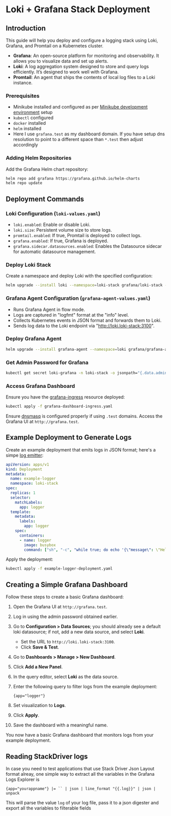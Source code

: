 # Loki + Grafana Stack Deployment

## Introduction
This guide will help you deploy and configure a logging stack using Loki, Grafana, and Promtail on a Kubernetes cluster.

- **Grafana**: An open-source platform for monitoring and observability. It allows you to visualize data and set up alerts.
- **Loki**: A log aggregation system designed to store and query logs efficiently. It’s designed to work well with Grafana.
- **Promtail**: An agent that ships the contents of local log files to a Loki instance.

### Prerequisites
- Minikube installed and configured as per [Minikube development environment](../README.md) setup
- `kubectl` configured
- `docker` installed
- `helm` installed
- Here I use `grafana.test` as my dashboard domain. If you have setup dns resolution to point to a different space than `*.test` then adjust accordingly

### Adding Helm Repositories
Add the Grafana Helm chart repository:

```bash
helm repo add grafana https://grafana.github.io/helm-charts
helm repo update
```

## Deployment Commands
### Loki Configuration (`loki-values.yaml`)

- `loki.enabled`: Enable or disable Loki.  
- `loki.size`: Persistent volume size to store logs.  
- `promtail.enabled`: If true, Promtail is deployed to collect logs.  
- `grafana.enabled`: If true, Grafana is deployed.  
- `grafana.sidecar.datasources.enabled`: Enables the Datasource sidecar for automatic datasource management.  

### Deploy Loki Stack
Create a namespace and deploy Loki with the specified configuration:

```bash
helm upgrade --install loki --namespace=loki-stack grafana/loki-stack --values loki-values.yaml --create-namespace
```

### Grafana Agent Configuration (`grafana-agent-values.yaml`)

- Runs Grafana Agent in flow mode.
- Logs are captured in "logfmt" format at the "info" level.
- Collects Kubernetes events in JSON format and forwards them to Loki.
- Sends log data to the Loki endpoint via "http://loki.loki-stack:3100".

### Deploy Grafana Agent

```bash
helm upgrade --install grafana-agent --namespace=loki grafana/grafana-agent --values grafana-agent-values.yaml
```

### Get Admin Password for Grafana

```bash
kubectl get secret loki-grafana -n loki-stack -o jsonpath="{.data.admin-password}" | base64 --decode ; echo
```

### Access Grafana Dashboard
Ensure you have the [grafana-ingress](./grafana-dashboard-ingress.yaml) resource deployed:

```bash
kubectl apply -f grafana-dashboard-ingress.yaml
```

Ensure [dnsmasq](https://github.com/kubernetes/minikube/issues/18727#issuecomment-2432626834) is configured properly if using `.test` domains. Access the Grafana UI at `http://grafana.test`.

## Example Deployment to Generate Logs
Create an example deployment that emits logs in JSON format; here's a simpe [log emitter](./log-emitter.yaml):

```yaml
apiVersion: apps/v1
kind: Deployment
metadata:
  name: example-logger
  namespace: loki-stack
spec:
  replicas: 1
  selector:
    matchLabels:
      app: logger
  template:
    metadata:
      labels:
        app: logger
    spec:
      containers:
      - name: logger
        image: busybox
        command: ["sh", "-c", "while true; do echo '{\"message\": \"Hello from the logger\"}'; sleep 5; done;"]
```

Apply the deployment:

```bash
kubectl apply -f example-logger-deployment.yaml
```

## Creating a Simple Grafana Dashboard
Follow these steps to create a basic Grafana dashboard:

1. Open the Grafana UI at `http://grafana.test`.
2. Log in using the admin password obtained earlier.
3. Go to **Configuration > Data Sources**; you should already see a default loki datasource; if not, add a new data source, and select **Loki**.
   - Set the URL to `http://loki.loki-stack:3100`.
   - Click **Save & Test**.
4. Go to **Dashboards > Manage > New Dashboard**.
5. Click **Add a New Panel**.
6. In the query editor, select **Loki** as the data source.
7. Enter the following query to filter logs from the example deployment:

   ```
   {app="logger"}
   ```

8. Set visualization to **Logs**.
9. Click **Apply**.
10. Save the dashboard with a meaningful name.

You now have a basic Grafana dashboard that monitors logs from your example deployment.

## Reading StackDriver logs
In case you need to test applications that use Stack Driver Json Layout format alreay, one simple way to extract all the variables in the Grafana Logs Explorer is 
```
{app="yourappname"} |= `` | json | line_format "{{.log}}" | json | unpack 
```

This will parse the value `log` of your log file, pass it to a json digester and export all the variables to filterable fields